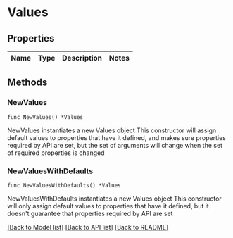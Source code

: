 # Values

## Properties

Name | Type | Description | Notes
------------ | ------------- | ------------- | -------------

## Methods

### NewValues

`func NewValues() *Values`

NewValues instantiates a new Values object
This constructor will assign default values to properties that have it defined,
and makes sure properties required by API are set, but the set of arguments
will change when the set of required properties is changed

### NewValuesWithDefaults

`func NewValuesWithDefaults() *Values`

NewValuesWithDefaults instantiates a new Values object
This constructor will only assign default values to properties that have it defined,
but it doesn't guarantee that properties required by API are set


[[Back to Model list]](../README.md#documentation-for-models) [[Back to API list]](../README.md#documentation-for-api-endpoints) [[Back to README]](../README.md)


